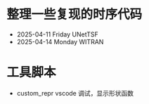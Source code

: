 # 整理一些复现的时序代码

- 2025-04-11 Friday UNetTSF
- 2025-04-14 Monday WITRAN

# 工具脚本

- custom_repr vscode 调试，显示形状函数